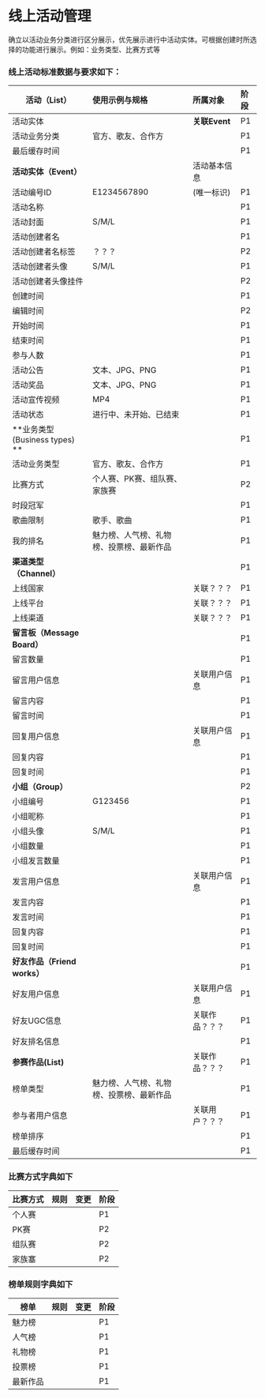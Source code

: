 # 线上活动管理

确立以活动业务分类进行区分展示，优先展示进行中活动实体。可根据创建时所选择的功能进行展示。例如：业务类型、比赛方式等

### 线上活动标准数据与要求如下：


| **活动（List）** | 使用示例与规格|所属对象  |阶段  |
| --- | :--- | :--- | :--- |
| 活动实体 |  |**关联Event**  | P1 |
| 活动业务分类|官方、歌友、合作方 |  |P1  |
| 最后缓存时间|  |  | P1 |
|**活动实体（Event）**  |  | 活动基本信息 |  |
| 活动编号ID | E1234567890 | (唯一标识) | P1  |
| 活动名称 |  |  | P1 |
| 活动封面 |S/M/L  |  | P1 |
| 活动创建者名 |  |  | P1 |
| 活动创建者名标签 |？？？  |  | P2 |
| 活动创建者头像 |S/M/L    |  | P1 |
| 活动创建者头像挂件 |  |  | P2 |
| 创建时间 |  |  | P1 |
| 编辑时间 |  |  | P2|
| 开始时间 |  |  | P1 |
| 结束时间 |  |  | P1 |
| 参与人数 |  |  | P1 |
| 活动公告 | 文本、JPG、PNG |  | P1 |
| 活动奖品 | 文本、JPG、PNG  |  |P1  |
| 活动宣传视频 | MP4 |  | P1 |
| 活动状态| 进行中、未开始、已结束 |  | P1 |
| **业务类型(Business types) **|  |  | P1 |
| 活动业务类型|官方、歌友、合作方  |  | P1 |
| 比赛方式|个人赛、PK赛、组队赛、家族赛 |  | P2 |
| 时段冠军 |  |  | P1 |
| 歌曲限制 | 歌手、歌曲 |  | P1 |
| 我的排名 |魅力榜、人气榜、礼物榜、投票榜、最新作品  |  | P1 |
| **渠道类型（Channel）** |  |  | P1 |
| 上线国家 |  |关联？？？  | P1 |
| 上线平台 |  |关联？？？  | P1 |
| 上线渠道 |  |关联？？？  | P1 |
| **留言板（Message Board）** |  | | P1 |
| 留言数量 |  | | P1 |
| 留言用户信息 |  |关联用户信息 | P1 |
| 留言内容 |  | | P1 |
| 留言时间 |  | | P1 |
| 回复用户信息 |  |关联用户信息 | P1 |
| 回复内容 |  | | P1 |
| 回复时间 |  | | P1 |
| **小组（Group）** |  |  | P2 |
| 小组编号 | G123456 | | P1 |
| 小组昵称 |  | | P1 |
| 小组头像 | S/M/L  | | P1 |
| 小组数量 |  | | P1 |
| 小组发言数量 |  | | P1 |
| 发言用户信息 |  |关联用户信息 | P1 |
| 发言内容 |  | | P1 |
| 发言时间 |  | | P1 |
| 回复内容 |  | | P1 |
| 回复时间 |  | | P1 |
| **好友作品（Friend works）** |  |  | P1 |
| 好友用户信息|  |关联用户信息  | P1 |
| 好友UGC信息|  | 关联作品？？？ | P1 |
| 好友排名信息|  |  | P1 |
| **参赛作品(List)**|  | 关联作品？？？ | P1 |
| 榜单类型|魅力榜、人气榜、礼物榜、投票榜、最新作品  |  | P1 |
| 参与者用户信息 |  | 关联用户？？？ | P1 |
| 榜单排序|  |  | P1 |
| 最后缓存时间|  |  | P1 |


### 比赛方式字典如下
| 比赛方式 | 规则 |变更  |阶段  |
| --- | :--- | :--- | :--- |
| 个人赛 |  |  | P1 |
| PK赛|  |  |P2  |
| 组队赛|  |  |P2  |
| 家族塞|  |  |P2  |

### 榜单规则字典如下

| 榜单 | 规则 |变更  |阶段  |
| --- | :--- | :--- | :--- |
| 魅力榜 |  |  | P1 |
| 人气榜|  |  |P1  |
| 礼物榜|  |  |P1  |
| 投票榜|  |  |P1  |
| 最新作品|  |  |P1  |










